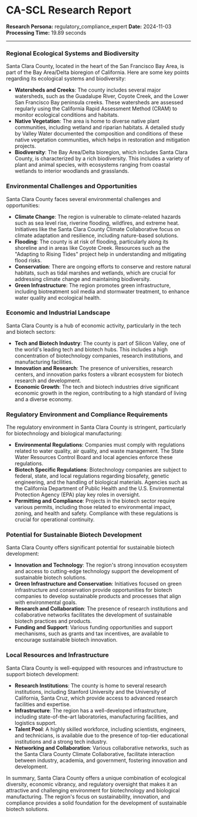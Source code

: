 # CA-SCL Research Report

**Research Persona:** regulatory_compliance_expert
**Date:** 2024-11-03
**Processing Time:** 19.89 seconds

---

### Regional Ecological Systems and Biodiversity

Santa Clara County, located in the heart of the San Francisco Bay Area, is part of the Bay Area/Delta bioregion of California. Here are some key points regarding its ecological systems and biodiversity:

- **Watersheds and Creeks**: The county includes several major watersheds, such as the Guadalupe River, Coyote Creek, and the Lower San Francisco Bay peninsula creeks. These watersheds are assessed regularly using the California Rapid Assessment Method (CRAM) to monitor ecological conditions and habitats.
- **Native Vegetation**: The area is home to diverse native plant communities, including wetland and riparian habitats. A detailed study by Valley Water documented the composition and conditions of these native vegetation communities, which helps in restoration and mitigation projects.
- **Biodiversity**: The Bay Area/Delta bioregion, which includes Santa Clara County, is characterized by a rich biodiversity. This includes a variety of plant and animal species, with ecosystems ranging from coastal wetlands to interior woodlands and grasslands.

### Environmental Challenges and Opportunities

Santa Clara County faces several environmental challenges and opportunities:

- **Climate Change**: The region is vulnerable to climate-related hazards such as sea level rise, riverine flooding, wildfires, and extreme heat. Initiatives like the Santa Clara County Climate Collaborative focus on climate adaptation and resilience, including nature-based solutions.
- **Flooding**: The county is at risk of flooding, particularly along its shoreline and in areas like Coyote Creek. Resources such as the "Adapting to Rising Tides" project help in understanding and mitigating flood risks.
- **Conservation**: There are ongoing efforts to conserve and restore natural habitats, such as tidal marshes and wetlands, which are crucial for addressing climate change and maintaining biodiversity.
- **Green Infrastructure**: The region promotes green infrastructure, including biotreatment soil media and stormwater treatment, to enhance water quality and ecological health.

### Economic and Industrial Landscape

Santa Clara County is a hub of economic activity, particularly in the tech and biotech sectors:

- **Tech and Biotech Industry**: The county is part of Silicon Valley, one of the world's leading tech and biotech hubs. This includes a high concentration of biotechnology companies, research institutions, and manufacturing facilities.
- **Innovation and Research**: The presence of universities, research centers, and innovation parks fosters a vibrant ecosystem for biotech research and development.
- **Economic Growth**: The tech and biotech industries drive significant economic growth in the region, contributing to a high standard of living and a diverse economy.

### Regulatory Environment and Compliance Requirements

The regulatory environment in Santa Clara County is stringent, particularly for biotechnology and biological manufacturing:

- **Environmental Regulations**: Companies must comply with regulations related to water quality, air quality, and waste management. The State Water Resources Control Board and local agencies enforce these regulations.
- **Biotech Specific Regulations**: Biotechnology companies are subject to federal, state, and local regulations regarding biosafety, genetic engineering, and the handling of biological materials. Agencies such as the California Department of Public Health and the U.S. Environmental Protection Agency (EPA) play key roles in oversight.
- **Permitting and Compliance**: Projects in the biotech sector require various permits, including those related to environmental impact, zoning, and health and safety. Compliance with these regulations is crucial for operational continuity.

### Potential for Sustainable Biotech Development

Santa Clara County offers significant potential for sustainable biotech development:

- **Innovation and Technology**: The region's strong innovation ecosystem and access to cutting-edge technology support the development of sustainable biotech solutions.
- **Green Infrastructure and Conservation**: Initiatives focused on green infrastructure and conservation provide opportunities for biotech companies to develop sustainable products and processes that align with environmental goals.
- **Research and Collaboration**: The presence of research institutions and collaborative networks facilitates the development of sustainable biotech practices and products.
- **Funding and Support**: Various funding opportunities and support mechanisms, such as grants and tax incentives, are available to encourage sustainable biotech innovation.

### Local Resources and Infrastructure

Santa Clara County is well-equipped with resources and infrastructure to support biotech development:

- **Research Institutions**: The county is home to several research institutions, including Stanford University and the University of California, Santa Cruz, which provide access to advanced research facilities and expertise.
- **Infrastructure**: The region has a well-developed infrastructure, including state-of-the-art laboratories, manufacturing facilities, and logistics support.
- **Talent Pool**: A highly skilled workforce, including scientists, engineers, and technicians, is available due to the presence of top-tier educational institutions and a strong tech industry.
- **Networking and Collaboration**: Various collaborative networks, such as the Santa Clara County Climate Collaborative, facilitate interaction between industry, academia, and government, fostering innovation and development.

In summary, Santa Clara County offers a unique combination of ecological diversity, economic vibrancy, and regulatory oversight that makes it an attractive and challenging environment for biotechnology and biological manufacturing. The region's focus on sustainability, innovation, and compliance provides a solid foundation for the development of sustainable biotech solutions.